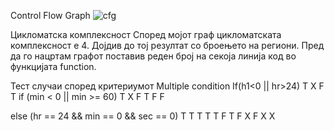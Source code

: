  Control Flow Graph 
![cfg](https://user-images.githubusercontent.com/64106839/120227855-496a3e00-c24a-11eb-8193-9de485f341a8.PNG)

Цикломатска комплексност
Според мојот граф цикломатската комплексност e 4.
Дојдив до тој резултат со броењето на региони. Пред да го нацртам графот поставив реден број на секоја линија код во
функцијата function.

Тест случаи според критериумот Multiple condition
If(h1<0 || hr>24)
T X
F T
if (min < 0 || min >= 60)
T X
F T
F F

else (hr == 24 && min == 0 && sec == 0)
T T T
T T F
T F X
F X X
